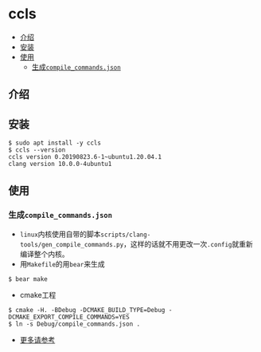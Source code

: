 # ccls

<!-- vim-markdown-toc GFM -->

* [介绍](#介绍)
* [安装](#安装)
* [使用](#使用)
  - [生成`compile_commands.json`](#生成compile_commandsjson)

<!-- vim-markdown-toc -->

## 介绍

## 安装

```shell
$ sudo apt install -y ccls
$ ccls --version
ccls version 0.20190823.6-1~ubuntu1.20.04.1
clang version 10.0.0-4ubuntu1
```

## 使用

### 生成`compile_commands.json`

* `linux`内核使用自带的脚本`scripts/clang-tools/gen_compile_commands.py`，这样的话就不用更改一次`.config`就重新编译整个内核。
* 用`Makefile`的用`bear`来生成
```shell
$ bear make
```
* cmake工程

```shell
$ cmake -H. -BDebug -DCMAKE_BUILD_TYPE=Debug -DCMAKE_EXPORT_COMPILE_COMMANDS=YES
$ ln -s Debug/compile_commands.json .
```

* [更多请参考](https://github.com/MaskRay/ccls/wiki/Project-Setup) 

